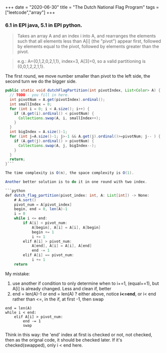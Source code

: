 +++ 
date = "2020-06-30"
title = "The Dutch National Flag Program"
tags = ["leetcode","array"]
+++

### 6.1 in EPI java, 5.1 in EPI python.
> Takes an array A and an index i into A, and rearranges the elements such that all elements less than A[i] (the "pivot") appear first, followed by elements equal to the pivot, followed by elements greater than the pivot.

> e.g.: A={0,1,2,0,2,1,1}, index=3, A[3]=0, so a valid partitioning is {0,0,1,2,2,1,1}.

The first round, we move number smaller than pivot to the left side, the second turn we do the bigger side.
```java
public static void dutchFlagPartition(int pivotIndex, List<Color> A) {
  // TODO - you fill in here.
  int pivotNum = A.get(pivotIndex).ordinal();
  int smallIndex = 0;
  for (int i = 0; i < A.size(); i++) {
    if (A.get(i).ordinal() < pivotNum) {
      Collections.swap(A, i, smallIndex++);
    }
  }
  int bigIndex = A.size()-1;
  for (int j=A.size()-1; j>-1 && A.get(j).ordinal()>=pivotNum; j-- ) {
    if (A.get(j).ordinal() > pivotNum) {
      Collections.swap(A, j, bigIndex--);
    }
  }
  return;
}```

The time complexity is O(n), the space complexity is O(1).

Another better solution is to do it in one round with two index.

```python
def dutch_flag_partition(pivot_index: int, A: List[int]) -> None:
    # A.sort()
    pivot_num = A[pivot_index]
    begin, end = 0, len(A)-1
    i = 0
    while i <= end:
        if A[i] < pivot_num:
            A[begin], A[i] = A[i], A[begin]
            begin += 1
            i += 1
        elif A[i] > pivot_num:
            A[end], A[i] = A[i], A[end]
            end -= 1
        elif A[i] == pivot_num:
            i += 1
    return
```

My mistake:
1. use another if condition to only determine when to i+=1, (equal+=1), but A[i] is already changed. Less and clean if, better
2. end = len(A)-1 or end = len(A) ? either above, notice __i<=end__, or
i< end rather than <=, in the if, at first -1, then swap
```
end = len(A)
while i < end:
	elif A[i] > pivot_num:
		end -= 1
		swap
```
Think in this way: the 'end' index at first is checked or not, not checked, then as the orignal code, it should be checked later. If it's checked(swapped), only i < end here.
